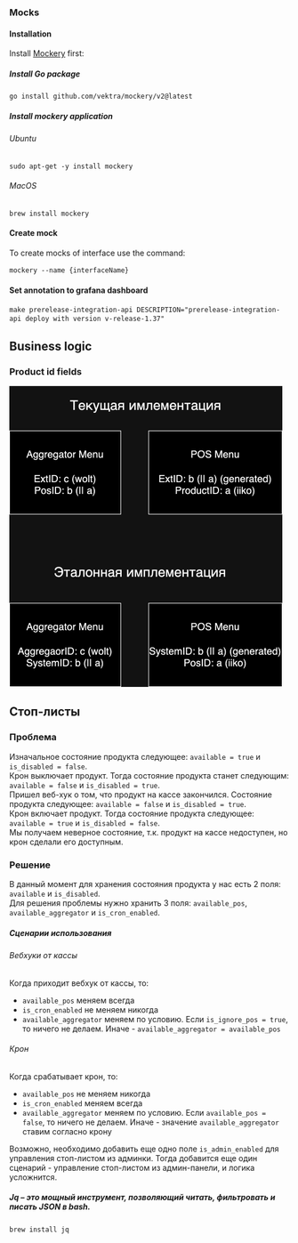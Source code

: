 ### Mocks

#### Installation
Install [Mockery](https://pkg.go.dev/github.com/vektra/mockery/v3) first:

##### Install Go package
```
go install github.com/vektra/mockery/v2@latest
```

##### Install mockery application

###### Ubuntu
```
sudo apt-get -y install mockery
```

###### MacOS
```
brew install mockery
```

#### Create mock
To create mocks of interface use the command:
```
mockery --name {interfaceName}
```

#### Set annotation to grafana dashboard
```
make prerelease-integration-api DESCRIPTION="prerelease-integration-api deploy with version v-release-1.37"
```

## Business logic

### Product id fields
![product_id_fields.png](product_id_fields.png)

## Стоп-листы
### Проблема
Изначальное состояние продукта следующее: `available = true` и `is_disabled = false`.
<br/>
Крон выключает продукт. Тогда состояние продукта станет следующим: `available = false` и `is_disabled = true`.
<br/>
Пришел веб-хук о том, что продукт на кассе закончился. Состояние продукта следующее: `available = false` и `is_disabled = true`.
<br/>
Крон включает продукт. Тогда состояние продукта следующее: `available = true` и `is_disabled = false`.
<br/>
Мы получаем неверное состояние, т.к. продукт на кассе недоступен, но крон сделали его доступным.

### Решение
В данный момент для хранения состояния продукта у нас есть 2 поля: `available` и `is_disabled`.
<br/>
Для решения проблемы нужно хранить 3 поля: `available_pos`, `available_aggregator` и `is_cron_enabled`.
<br/>

##### Сценарии использования

###### Вебхуки от кассы
Когда приходит вебхук от кассы, то:
- `available_pos` меняем всегда
- `is_cron_enabled` не меняем никогда
- `available_aggregator` меняем по условию. Если `is_ignore_pos = true`, то ничего не делаем. Иначе - `available_aggregator = available_pos`

###### Крон
Когда срабатывает крон, то:
- `available_pos` не меняем никогда
- `is_cron_enabled` меняем всегда
- `available_aggregator` меняем по условию. Если `available_pos = false`, то ничего не делаем. Иначе - значение `available_aggregator` ставим согласно крону

Возможно, необходимо добавить еще одно поле `is_admin_enabled` для управления стоп-листом из админки. Тогда добавится еще один сценарий - управление стоп-листом из админ-панели, и логика усложнится.

#####  Jq – это мощный инструмент, позволяющий читать, фильтровать и писать JSON в bash.
```
brew install jq
```

